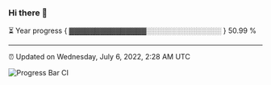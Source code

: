 ### Hi there 👋

⏳ Year progress { ▓▓▓▓▓▓▓▓▓▓▓▓▓▓▓░░░░░░░░░░░░░░░ } 50.99 %

---

⏰ Updated on Wednesday, July 6, 2022, 2:28 AM UTC

![Progress Bar CI](https://github.com/arthurbuhl/arthurbuhl/workflows/Progress%20Bar%20CI/badge.svg)
